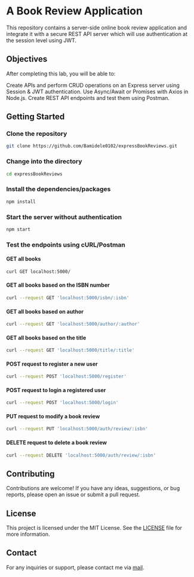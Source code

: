 # A Book Review Application

This repository contains a server-side online book review application and integrate it with a secure REST API server which will use authentication at the session level using JWT.

## Objectives

After completing this lab, you will be able to:

Create APIs and perform CRUD operations on an Express server using Session & JWT authentication.
Use Async/Await or Promises with Axios in Node.js.
Create REST API endpoints and test them using Postman.

## Getting Started

### Clone the repository

```bash
git clone https://github.com/Bamidele0102/expressBookReviews.git
```

### Change into the directory

```bash
cd expressBookReviews
```

### Install the dependencies/packages

```bash
npm install
```

### Start the server without authentication

```bash
npm start
```

### Test the endpoints using cURL/Postman

#### GET all books

```bash
curl GET localhost:5000/
```

#### GET all books based on the ISBN number

```bash
curl --request GET 'localhost:5000/isbn/:isbn'
```

#### GET all books based on author

```bash
curl --request GET 'localhost:5000/author/:author'
```

#### GET all books based on the title

```bash
curl --request GET 'localhost:5000/title/:title'
```

#### POST request to register a new user

```bash
curl --request POST 'localhost:5000/register'
```

#### POST request to login a registered user

```bash
curl --request POST 'localhost:5000/login'
```

#### PUT request to modify a book review

```bash
curl --request PUT 'localhost:5000/auth/review/:isbn'
```

#### DELETE request to delete a book review

```bash
curl --request DELETE 'localhost:5000/auth/review/:isbn'
```

## Contributing

Contributions are welcome! If you have any ideas, suggestions, or bug reports, please open an issue or submit a pull request.

## License

This project is licensed under the MIT License. See the [LICENSE](./LICENSE) file for more information.

## Contact

For any inquiries or support, please contact me via [mail](mailto:idowu.olayiwola.bamidele@gmail.com).

